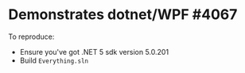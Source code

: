 # Demonstrates dotnet/WPF #4067

To reproduce:
- Ensure you've got .NET 5 sdk version 5.0.201
- Build `Everything.sln`
